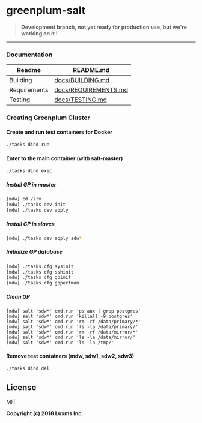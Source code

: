 # greenplum-salt

> **Development branch, not yet ready for production use, but we're working on it !**

-----

### Documentation

| Readme       | README.md |
| ------------ | --------- |
| Building     | [docs/BUILDING.md][DocBuild]    |
| Requirements | [docs/REQUIREMENTS.md][DocReqs] |
| Testing      | [docs/TESTING.md][DocTests]     |

### Creating Greenplum Cluster

#### Create and run test containers for Docker
```sh
./tasks dind run
```
#### Enter to the main container (with salt-master)
```sh
./tasks dind exec
```
##### Install GP in master
```sh
[mdw] cd /srv
[mdw] ./tasks dev init
[mdw] ./tasks dev apply
```
##### Install GP in slaves
```sh
[mdw] ./tasks dev apply sdw*
```
##### Initialize GP database
```sh
[mdw] ./tasks cfg sysinit
[mdw] ./tasks cfg sshinit
[mdw] ./tasks cfg gpinit
[mdw] ./tasks cfg gpperfmon
```
##### Clean GP
```
[mdw] salt 'sdw*' cmd.run 'ps aux | grep postgres'
[mdw] salt 'sdw*' cmd.run 'killall -9 postgres'
[mdw] salt 'sdw*' cmd.run 'rm -rf /data/primary/*'
[mdw] salt 'sdw*' cmd.run 'ls -la /data/primary/'
[mdw] salt 'sdw*' cmd.run 'rm -rf /data/mirror/*'
[mdw] salt 'sdw*' cmd.run 'ls -la /data/mirror/'
[mdw] salt 'sdw*' cmd.run 'ls -la /tmp/'
```
#### Remove test containers (mdw, sdw1, sdw2, sdw3)
```sh
./tasks dind del
```

License
----
MIT

**Copyright (c) 2018 Luxms Inc.**

[//]: # (These are reference links used in the body of this note and get stripped out when the markdown processor does its job. There is no need to format nicely because it shouldn't be seen. Thanks SO - http://stackoverflow.com/questions/4823468/store-comments-in-markdown-syntax)

   [DocBuild]: https://github.com/luxms/greenplum-salt/tree/dev/docs/BUILDING.md
   [DocReqs]:  https://github.com/luxms/greenplum-salt/tree/dev/docs/REQUIREMENTS.md
   [DocTests]: https://github.com/luxms/greenplum-salt/tree/dev/docs/TESTING.md
